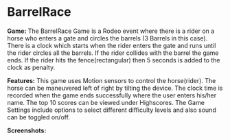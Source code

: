BarrelRace
==========

**Game:**
The BarrelRace Game is a Rodeo event where there is a rider on a horse who enters a gate and circles the barrels (3 Barrels in this case). There is a clock which starts when the rider enters the gate and runs until the rider circles all the barrels. If the rider collides with the barrel the game ends. If the rider hits the fence(rectangular) then 5 seconds is added to the clock as penalty.

**Features:**
This game uses Motion sensors to control the horse(rider). The horse can be maneuvered left of right by tilting the device. The clock time is recorded when the game ends successfully where the user enters his/her name. The top 10 scores can be viewed under Highscores. The Game Settings include options to select different difficulty levels and also sound can be toggled on/off.

**Screenshots:**
